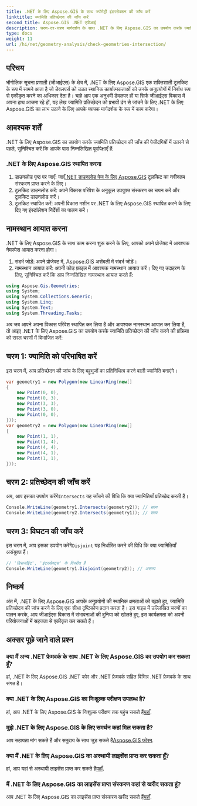 ```yaml
---
title: .NET के लिए Aspose.GIS के साथ ज्योमेट्री इंटरसेक्शन की जाँच करें
linktitle: ज्यामिति प्रतिच्छेदन की जाँच करें
second_title: Aspose.GIS .NET एपीआई
description: चरण-दर-चरण मार्गदर्शन के साथ .NET के लिए Aspose.GIS का उपयोग करके ज्यामिति प्रतिच्छेदन की जांच करना सीखें। अपने जीआईएस विकास को सहजता से बढ़ाएं।
type: docs
weight: 11
url: /hi/net/geometry-analysis/check-geometries-intersection/
---
```

## परिचय
भौगोलिक सूचना प्रणाली (जीआईएस) के क्षेत्र में, .NET के लिए Aspose.GIS एक शक्तिशाली टूलकिट के रूप में सामने आता है जो डेवलपर्स को उन्नत स्थानिक कार्यात्मकताओं को उनके अनुप्रयोगों में निर्बाध रूप से एकीकृत करने का अधिकार देता है। चाहे आप एक अनुभवी डेवलपर हों या सिर्फ जीआईएस विकास में अपना हाथ आजमा रहे हों, यह लेख ज्यामिति प्रतिच्छेदन को प्रभावी ढंग से जांचने के लिए .NET के लिए Aspose.GIS का लाभ उठाने के लिए आपके व्यापक मार्गदर्शक के रूप में काम करेगा।
## आवश्यक शर्तें
.NET के लिए Aspose.GIS का उपयोग करके ज्यामिति प्रतिच्छेदन की जाँच की पेचीदगियों में उतरने से पहले, सुनिश्चित करें कि आपके पास निम्नलिखित पूर्वापेक्षाएँ हैं:
### .NET के लिए Aspose.GIS स्थापित करना
1.  डाउनलोड पृष्ठ पर जाएँ: जाएँ[.NET डाउनलोड पेज के लिए Aspose.GIS](https://releases.aspose.com/gis/net/) टूलकिट का नवीनतम संस्करण प्राप्त करने के लिए।
2. टूलकिट डाउनलोड करें: अपने विकास परिवेश के अनुकूल उपयुक्त संस्करण का चयन करें और टूलकिट डाउनलोड करें।
3. टूलकिट स्थापित करें: अपनी विकास मशीन पर .NET के लिए Aspose.GIS स्थापित करने के लिए दिए गए इंस्टॉलेशन निर्देशों का पालन करें।

## नामस्थान आयात करना
.NET के लिए Aspose.GIS के साथ काम करना शुरू करने के लिए, आपको अपने प्रोजेक्ट में आवश्यक नेमस्पेस आयात करना होगा।
1. संदर्भ जोड़ें: अपने प्रोजेक्ट में, Aspose.GIS असेंबली में संदर्भ जोड़ें।
2. नामस्थान आयात करें: अपनी कोड फ़ाइल में आवश्यक नामस्थान आयात करें। दिए गए उदाहरण के लिए, सुनिश्चित करें कि आप निम्नलिखित नामस्थान आयात करते हैं:
```csharp
using Aspose.Gis.Geometries;
using System;
using System.Collections.Generic;
using System.Linq;
using System.Text;
using System.Threading.Tasks;
```

अब जब आपने अपना विकास परिवेश स्थापित कर लिया है और आवश्यक नामस्थान आयात कर लिया है, तो आइए .NET के लिए Aspose.GIS का उपयोग करके ज्यामिति प्रतिच्छेदन की जाँच करने की प्रक्रिया को सरल चरणों में विभाजित करें:
## चरण 1: ज्यामिति को परिभाषित करें
इस चरण में, आप प्रतिच्छेदन की जांच के लिए बहुभुजों का प्रतिनिधित्व करने वाली ज्यामिति बनाएंगे।
```csharp
var geometry1 = new Polygon(new LinearRing(new[]
{
    new Point(0, 0),
    new Point(0, 3),
    new Point(3, 3),
    new Point(3, 0),
    new Point(0, 0),
}));
var geometry2 = new Polygon(new LinearRing(new[]
{
    new Point(1, 1),
    new Point(1, 4),
    new Point(4, 4),
    new Point(4, 1),
    new Point(1, 1),
}));
```
## चरण 2: प्रतिच्छेदन की जाँच करें
 अब, आप इसका उपयोग करेंगे`Intersects` यह जाँचने की विधि कि क्या ज्यामितियाँ प्रतिच्छेद करती हैं।
```csharp
Console.WriteLine(geometry1.Intersects(geometry2)); // सत्य
Console.WriteLine(geometry2.Intersects(geometry1)); // सत्य
```
## चरण 3: विघटन की जाँच करें
 इस चरण में, आप इसका उपयोग करेंगे`Disjoint` यह निर्धारित करने की विधि कि क्या ज्यामितियाँ असंयुक्त हैं।
```csharp
// 'डिसजॉइंट', 'इंटरसेक्ट्स' के विपरीत है
Console.WriteLine(geometry1.Disjoint(geometry2)); // असत्य
```

## निष्कर्ष
अंत में, .NET के लिए Aspose.GIS आपके अनुप्रयोगों की स्थानिक क्षमताओं को बढ़ाते हुए, ज्यामिति प्रतिच्छेदन की जांच करने के लिए एक सीधा दृष्टिकोण प्रदान करता है। इस गाइड में उल्लिखित चरणों का पालन करके, आप जीआईएस विकास में संभावनाओं की दुनिया को खोलते हुए, इस कार्यक्षमता को अपनी परियोजनाओं में सहजता से एकीकृत कर सकते हैं।
## अक्सर पूछे जाने वाले प्रश्न
### क्या मैं अन्य .NET फ्रेमवर्क के साथ .NET के लिए Aspose.GIS का उपयोग कर सकता हूँ?
हां, .NET के लिए Aspose.GIS .NET कोर और .NET फ्रेमवर्क सहित विभिन्न .NET फ्रेमवर्क के साथ संगत है।
### क्या .NET के लिए Aspose.GIS का निःशुल्क परीक्षण उपलब्ध है?
 हां, आप .NET के लिए Aspose.GIS के निःशुल्क परीक्षण तक पहुंच सकते हैं[यहाँ](https://releases.aspose.com/).
### मुझे .NET के लिए Aspose.GIS के लिए समर्थन कहां मिल सकता है?
 आप सहायता मांग सकते हैं और समुदाय के साथ जुड़ सकते हैं[Aspose.GIS फोरम](https://forum.aspose.com/c/gis/33).
### क्या मैं .NET के लिए Aspose.GIS का अस्थायी लाइसेंस प्राप्त कर सकता हूँ?
 हां, आप यहां से अस्थायी लाइसेंस प्राप्त कर सकते हैं[यहाँ](https://purchase.aspose.com/temporary-license/).
### मैं .NET के लिए Aspose.GIS का लाइसेंस प्राप्त संस्करण कहां से खरीद सकता हूं?
 आप .NET के लिए Aspose.GIS का लाइसेंस प्राप्त संस्करण खरीद सकते हैं[यहाँ](https://purchase.aspose.com/buy).